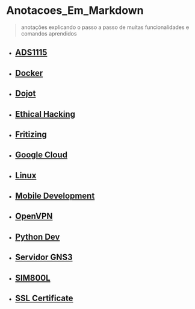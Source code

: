 # Anotacoes_Em_Markdown

> anotações explicando o passo a passo de muitas funcionalidades e comandos aprendidos

- ## [ADS1115](ads1115/README.md)
- ## [Docker](docker-estudos/README.md)
- ## [Dojot](estudos-dojot/README.md)
- ## [Ethical Hacking](ethical-hacking/README.md)
- ## [Fritizing](fritizing-parts/README.md)
- ## [Google Cloud](gce-pubsub-coreiot/README.md)
- ## [Linux](comandos-linux/README.md)
- ## [Mobile Development](mobile-development/README.md)
- ## [OpenVPN](OpenVPN-Configuracao/README.md)
- ## [Python Dev](python-dev/README.md)
- ## [Servidor GNS3](projeto-redes/README.md)
- ## [SIM800L](sim800l-commands/README.md)
- ## [SSL Certificate](lets-encrypt-ssl/README.md)